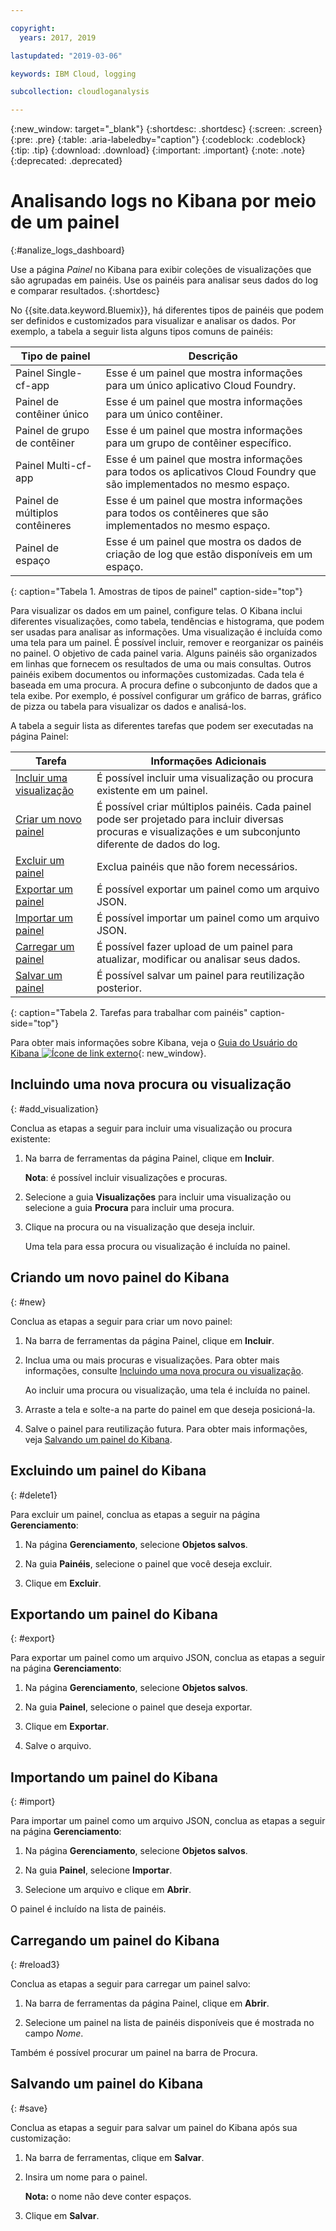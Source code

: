 ```yaml
---

copyright:
  years: 2017, 2019

lastupdated: "2019-03-06"

keywords: IBM Cloud, logging

subcollection: cloudloganalysis

---
```


{:new_window: target="_blank"}
{:shortdesc: .shortdesc}
{:screen: .screen}
{:pre: .pre}
{:table: .aria-labeledby="caption"}
{:codeblock: .codeblock}
{:tip: .tip}
{:download: .download}
{:important: .important}
{:note: .note}
{:deprecated: .deprecated}

# Analisando logs no Kibana por meio de um painel
{:#analize_logs_dashboard}

Use a página *Painel* no Kibana para exibir coleções de visualizações que são agrupadas em painéis. Use os painéis para analisar seus dados do log e comparar resultados.
{:shortdesc}

No {{site.data.keyword.Bluemix}}, há diferentes tipos de painéis que podem ser definidos e customizados para visualizar e analisar os dados. Por exemplo, a tabela a seguir lista alguns tipos comuns de painéis:

| Tipo de painel | Descrição |
|-------------------|-------------|
| Painel Single-cf-app | Esse é um painel que mostra informações para um único aplicativo Cloud Foundry. |
| Painel de contêiner único  | Esse é um painel que mostra informações para um único contêiner.  |
| Painel de grupo de contêiner  | Esse é um painel que mostra informações para um grupo de contêiner específico.  |
| Painel Multi-cf-app | Esse é um painel que mostra informações para todos os aplicativos Cloud Foundry que são implementados no mesmo espaço.  | 
| Painel de múltiplos contêineres | Esse é um painel que mostra informações para todos os contêineres que são implementados no mesmo espaço.  |
| Painel de espaço | Esse é um painel que mostra os dados de criação de log que estão disponíveis em um espaço.  | 
{: caption="Tabela 1. Amostras de tipos de painel" caption-side="top"}

Para visualizar os dados em um painel, configure telas. O Kibana inclui diferentes visualizações, como tabela, tendências e histograma, que podem ser usadas para analisar as informações. Uma visualização é incluída como uma tela para um painel. É possível incluir, remover e reorganizar os painéis no painel. O objetivo de cada painel varia. Alguns painéis são organizados em linhas que fornecem os resultados de uma ou mais consultas. Outros painéis exibem documentos ou informações customizadas. Cada tela é baseada em uma procura. A procura define o subconjunto de dados que a tela exibe. Por exemplo, é possível configurar um gráfico de barras, gráfico de pizza ou tabela para visualizar os dados e analisá-los.  

A tabela a seguir lista as diferentes tarefas que podem ser executadas na página Painel:

| Tarefa | Informações Adicionais |
|------|------------------|
| [Incluir uma visualização](/docs/services/CloudLogAnalysis/kibana?topic=cloudloganalysis-analize_logs_dashboard#add_visualization) | É possível incluir uma visualização ou procura existente em um painel.|
| [Criar um novo painel](/docs/services/CloudLogAnalysis/kibana?topic=cloudloganalysis-analize_logs_dashboard#new) | É possível criar múltiplos painéis. Cada painel pode ser projetado para incluir diversas procuras e visualizações e um subconjunto diferente de dados do log.  |
| [Excluir um painel](/docs/services/CloudLogAnalysis/kibana?topic=cloudloganalysis-analize_logs_dashboard#delete) | Exclua painéis que não forem necessários. |
| [Exportar um painel](/docs/services/CloudLogAnalysis/kibana?topic=cloudloganalysis-analize_logs_dashboard#export) | É possível exportar um painel como um arquivo JSON. |
| [Importar um painel](/docs/services/CloudLogAnalysis/kibana?topic=cloudloganalysis-analize_logs_dashboard#import) | É possível importar um painel como um arquivo JSON. |
| [Carregar um painel](/docs/services/CloudLogAnalysis/kibana?topic=cloudloganalysis-analize_logs_dashboard#reload3) | É possível fazer upload de um painel para atualizar, modificar ou analisar seus dados. |
| [Salvar um painel](/docs/services/CloudLogAnalysis/kibana?topic=cloudloganalysis-analize_logs_dashboard#save) | É possível salvar um painel para reutilização posterior. |
{: caption="Tabela 2. Tarefas para trabalhar com painéis" caption-side="top"}

Para obter mais informações sobre Kibana, veja o [Guia do Usuário do Kibana ![Ícone de link externo](../../../icons/launch-glyph.svg "Ícone de link externo")](https://www.elastic.co/guide/en/kibana/5.1/index.html){: new_window}.


## Incluindo uma nova procura ou visualização
{: #add_visualization}

Conclua as etapas a seguir para incluir uma visualização ou procura existente:

1. Na barra de ferramentas da página Painel, clique em **Incluir**. 

    **Nota**: é possível incluir visualizações e procuras. 

2. Selecione a guia **Visualizações** para incluir uma visualização ou selecione a guia **Procura** para incluir uma procura.

3. Clique na procura ou na visualização que deseja incluir.

    Uma tela para essa procura ou visualização é incluída no painel.

	
## Criando um novo painel do Kibana
{: #new}

Conclua as etapas a seguir para criar um novo painel:

1. Na barra de ferramentas da página Painel, clique em **Incluir**. 

2. Inclua uma ou mais procuras e visualizações. Para obter mais informações, consulte [Incluindo uma nova procura ou visualização](/docs/services/CloudLogAnalysis/kibana?topic=cloudloganalysis-analize_logs_dashboard#add_visualization).

    Ao incluir uma procura ou visualização, uma tela é incluída no painel.

3. Arraste a tela e solte-a na parte do painel em que deseja posicioná-la.
 
4. Salve o painel para reutilização futura. Para obter mais informações, veja [Salvando um painel do Kibana](/docs/services/CloudLogAnalysis/kibana?topic=cloudloganalysis-analize_logs_dashboard#save).


## Excluindo um painel do Kibana
{: #delete1}

Para excluir um painel, conclua as etapas a seguir na página **Gerenciamento**:

1. Na página **Gerenciamento**, selecione **Objetos salvos**.

2. Na guia **Painéis**, selecione o painel que você deseja excluir.

3. Clique em **Excluir**.

## Exportando um painel do Kibana
{: #export}

Para exportar um painel como um arquivo JSON, conclua as etapas a seguir na página **Gerenciamento**:

1. Na página **Gerenciamento**, selecione **Objetos salvos**.

2. Na guia **Painel**, selecione o painel que deseja exportar.

3. Clique em **Exportar**.

4. Salve o arquivo.

## Importando um painel do Kibana
{: #import}

Para importar um painel como um arquivo JSON, conclua as etapas a seguir na página **Gerenciamento**:

1. Na página **Gerenciamento**, selecione **Objetos salvos**.

2. Na guia **Painel**, selecione **Importar**.

3. Selecione um arquivo e clique em **Abrir**.

O painel é incluído na lista de painéis.

## Carregando um painel do Kibana
{: #reload3}

Conclua as etapas a seguir para carregar um painel salvo:

1. Na barra de ferramentas da página Painel, clique em **Abrir**.

2. Selecione um painel na lista de painéis disponíveis que é mostrada no campo *Nome*.

Também é possível procurar um painel na barra de Procura.

## Salvando um painel do Kibana
{: #save}

Conclua as etapas a seguir para salvar um painel do Kibana após sua customização:

1. Na barra de ferramentas, clique em **Salvar**.

2. Insira um nome para o painel.

    **Nota:** o nome não deve conter espaços.

3. Clique em **Salvar**.




